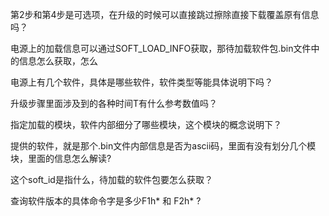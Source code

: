 
第2步和第4步是可选项，在升级的时候可以直接跳过擦除直接下载覆盖原有信息吗？

电源上的加载信息可以通过SOFT_LOAD_INFO获取，那待加载软件包.bin文件中的信息怎么获取，怎么

电源上有几个软件，具体是哪些软件，软件类型等能具体说明下吗？

升级步骤里面涉及到的各种时间T有什么参考数值吗？

指定加载的模块，软件内部细分了哪些模块，这个模块的概念说明下？

提供的软件，就是那个.bin文件内部信息是否为ascii码，里面有没有划分几个模块，里面的信息怎么解读?

这个soft_id是指什么，待加载的软件包要怎么获取？

查询软件版本的具体命令字是多少F1h*   和  F2h* ?
